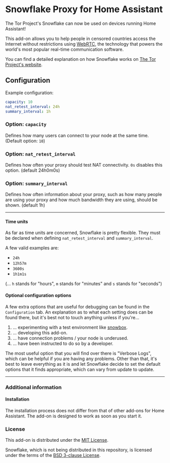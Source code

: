 # Snowflake Proxy for Home Assistant

The Tor Project's Snowflake can now be used on devices running Home Assistant!

This add-on allows you to help people in censored countries access the Internet
without restrictions using [WebRTC](https://en.wikipedia.org/wiki/WebRTC), the
technology that powers the world's most popular real-time communication
software.

You can find a detailed explanation on how Snowflake works on
[The Tor Project's website](https://snowflake.torproject.org).

## Configuration

Example configuration:

```yaml
capacity: 10
nat_retest_interval: 24h
summary_interval: 1h
```

### Option: `capacity`

Defines how many users can connect to your node at the same time. (Default option: `10`)

### Option: `nat_retest_interval`

Defines how often your proxy should test NAT connectivity. `0s` disables this option. (default 24h0m0s)

### Option: `summary_interval`

Defines how often information about your proxy, such as how many people are using your proxy and how much bandwidth they are using, should be shown. (default 1h)

---

#### Time units

As far as time units are concerned, Snowflake is pretty flexible. They must be
declared when defining `nat_retest_interval` and `summary_interval`.

A few valid examples are:

- `24h`
- `12h57m`
- `3600s`
- `1h1m1s`

(... `h` stands for "hours", `m` stands for "minutes" and `s` stands for "seconds")

#### Optional configuration options

A few extra options that are useful for debugging can be found in the
`Configuration` tab. An explanation as to what each setting does can be found
there, but it's best not to touch anything unless if you're...

1. ... experimenting with a test environment like [snowbox](https://github.com/cohosh/snowbox).
2. ... developing this add-on.
3. ... have connection problems / your node is underused.
4. ... have been instructed to do so by a developer.

The most useful option that you will find over there is "Verbose Logs", which
can be helpful if you are having any problems. Other than that, it's best to
leave everything as it is and let Snowflake decide to set the default options
that it finds appropriate, which can vary from update to update.

---

### Additional information

#### Installation

The installation process does not differ from that of other add-ons for Home
Assistant. The add-on is designed to work as soon as you start it.

### License

This add-on is distributed under the [MIT License](LICENSE).

Snowflake, which is not being distributed in this repository, is licensed under
the terms of the
[BSD 3-clause License](https://gitlab.torproject.org/tpo/anti-censorship/pluggable-transports/snowflake/-/blob/main/LICENSE).
